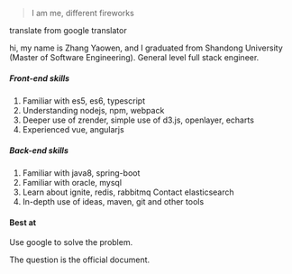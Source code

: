 > I am me, different fireworks

translate from google translator

hi, my name is Zhang Yaowen, and I graduated from Shandong University (Master of Software Engineering). General level full stack engineer.
 
 ##### Front-end skills
 1. Familiar with es5, es6, typescript
 1. Understanding nodejs, npm, webpack
 1. Deeper use of zrender, simple use of d3.js, openlayer, echarts
 1. Experienced vue, angularjs
 ##### Back-end skills
 1. Familiar with java8, spring-boot
 1. Familiar with oracle, mysql
 1. Learn about ignite, redis, rabbitmq
 Contact elasticsearch
 1. In-depth use of ideas, maven, git and other tools
 
 #### Best at
 Use google to solve the problem.
 
 The question is the official document.
